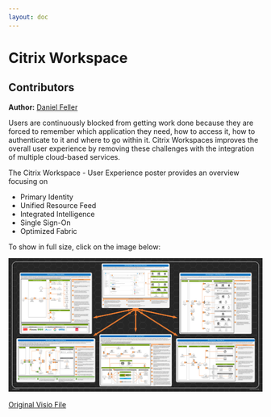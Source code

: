 ```yaml
---
layout: doc
---
```

# Citrix Workspace

## Contributors

**Author:** [Daniel Feller](https://twitter.com/djfeller)

Users are continuously blocked from getting work done because they are forced to remember which application they need, how to access it, how to authenticate to it and where to go within it. Citrix Workspaces improves the overall user experience by removing these challenges with the integration of multiple cloud-based services.

The Citrix Workspace - User Experience poster provides an overview focusing on
*  Primary Identity
*  Unified Resource Feed
*  Integrated Intelligence
*  Single Sign-On
*  Optimized Fabric

To show in full size, click on the image below:

[![Citrix Workspace - User Experience Poster](/en-us/tech-zone/learn/media/diagrams-posters_citrix-workspace-user-experience-poster_main.png)](/en-us/tech-zone/learn/downloads/citrix-workspace-user-experience-poster.png)

[Original Visio File](https://citrix.sharefile.com/d-sbb9281af1fe4496a)

